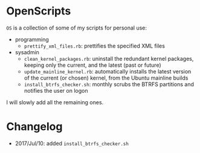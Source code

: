 # OpenScripts #

`OS` is a collection of some of my scripts for personal use:

- programming
  - `prettify_xml_files.rb`: prettifies the specified XML files
- sysadmin
  - `clean_kernel_packages.rb`: uninstall the redundant kernel packages, keeping only the current, and the latest (past or future)
  - `update_mainline_kernel.rb`: automatically installs the latest version of the current (or chosen) kernel, from the Ubuntu mainline builds
  - `install_btrfs_checker.sh`: monthly scrubs the BTRFS partitions and notifies the user on logon

I will slowly add all the remaining ones.

# Changelog #

- 2017/Jul/10: added `install_btrfs_checker.sh`
